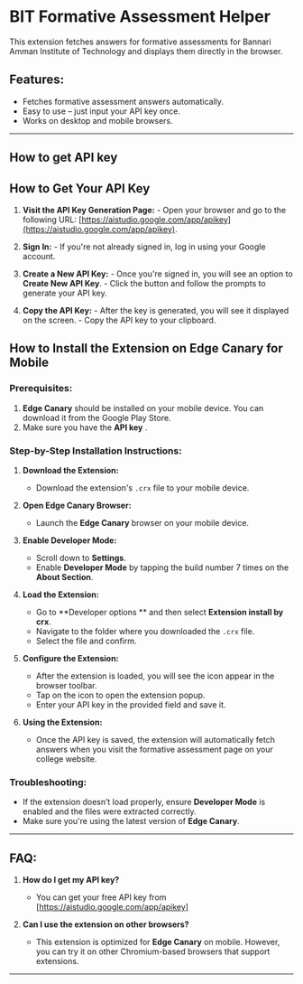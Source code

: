 
# BIT Formative Assessment Helper

This extension fetches answers for formative assessments for Bannari Amman Institute of Technology and displays them directly in the browser.

## Features:
- Fetches formative assessment answers automatically.
- Easy to use – just input your API key once.
- Works on desktop and mobile browsers.

---

## How to get API key

## How to Get Your API Key 
 1. **Visit the API Key Generation Page:** - Open your browser and go to the following URL: [https://aistudio.google.com/app/apikey](https://aistudio.google.com/app/apikey). 
 
 2. **Sign In:** - If you're not already signed in, log in using your Google account.
 
 3. **Create a New API Key:** - Once you're signed in, you will see an option to **Create New API Key**. - Click the button and follow the prompts to generate your API key. 
 
 5. **Copy the API Key:** - After the key is generated, you will see it displayed on the screen. - Copy the API key to your clipboard.

## How to Install the Extension on Edge Canary for Mobile

### Prerequisites:
1. **Edge Canary** should be installed on your mobile device. You can download it from the Google Play Store.
2. Make sure you have the **API key** .

### Step-by-Step Installation Instructions:

1. **Download the Extension:**
   - Download the extension's `.crx` file to your mobile device.

3. **Open Edge Canary Browser:**
   - Launch the **Edge Canary** browser on your mobile device.

4. **Enable Developer Mode:**
    - Scroll down to **Settings**.
   - Enable **Developer Mode**  by tapping the build number 7 times on the **About Section**.

5. **Load the Extension:**
   - Go to **Developer options ** and then select **Extension install by crx**.
   - Navigate to the folder where you downloaded the `.crx` file.
   - Select the file and confirm.

6. **Configure the Extension:**
   - After the extension is loaded, you will see the icon appear in the browser toolbar.
   - Tap on the icon to open the extension popup.
   - Enter your API key in the provided field and save it.

7. **Using the Extension:**
   - Once the API key is saved, the extension will automatically fetch answers when you visit the formative assessment page on your college website.

### Troubleshooting:
- If the extension doesn’t load properly, ensure **Developer Mode** is enabled and the files were extracted correctly.
- Make sure you're using the latest version of **Edge Canary**.

---

## FAQ:

1. **How do I get my API key?**
   - You can get your free API key from  [https://aistudio.google.com/app/apikey]

2. **Can I use the extension on other browsers?**
   - This extension is optimized for **Edge Canary** on mobile. However, you can try it on other Chromium-based browsers that support extensions.
 
---
